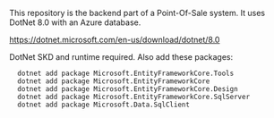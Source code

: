 This repository is the backend part of a Point-Of-Sale system. It uses DotNet 8.0 with an Azure database.

https://dotnet.microsoft.com/en-us/download/dotnet/8.0

DotNet SKD and runtime required.
Also add these packages:
```
  dotnet add package Microsoft.EntityFrameworkCore.Tools
  dotnet add package Microsoft.EntityFrameworkCore
  dotnet add package Microsoft.EntityFrameworkCore.Design
  dotnet add package Microsoft.EntityFrameworkCore.SqlServer
  dotnet add package Microsoft.Data.SqlClient
```
